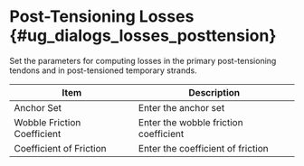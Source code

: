 Post-Tensioning Losses {#ug_dialogs_losses_posttension}
==============================================
Set the parameters for computing losses in the primary post-tensioning tendons and in post-tensioned temporary strands.

Item | Description
-----|--------------
Anchor Set | Enter the anchor set
Wobble Friction Coefficient | Enter the wobble friction coefficient
Coefficient of Friction | Enter the coefficient of friction
